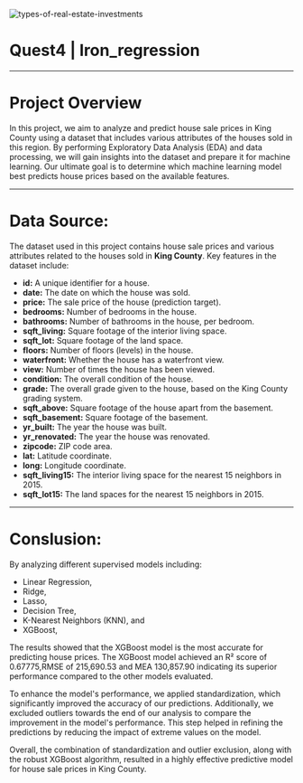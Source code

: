 
![types-of-real-estate-investments](https://github.com/Negar86/Quest4-Iron_regression/assets/160590005/91b5e7bb-ad57-48e2-a0f5-6287db07b307)

# Quest4 | Iron_regression
---
# Project Overview
In this project, we aim to analyze and predict house sale prices in King County using a dataset that includes various attributes of the houses sold in this region. By performing Exploratory Data Analysis (EDA) and data processing, we will gain insights into the dataset and prepare it for machine learning. Our ultimate goal is to determine which machine learning model best predicts house prices based on the available features.  

---
# Data Source:
The dataset used in this project contains house sale prices and various attributes related to the houses sold in **King County**. Key features in the dataset include:  
- **id:** A unique identifier for a house.  
- **date:** The date on which the house was sold.  
- **price:** The sale price of the house (prediction target).  
- **bedrooms:** Number of bedrooms in the house.  
- **bathrooms:** Number of bathrooms in the house, per bedroom.  
- **sqft_living:** Square footage of the interior living space.  
- **sqft_lot:** Square footage of the land space.  
- **floors:** Number of floors (levels) in the house.  
- **waterfront:** Whether the house has a waterfront view.  
- **view:** Number of times the house has been viewed.  
- **condition:** The overall condition of the house.  
- **grade:** The overall grade given to the house, based on the King County grading system.  
- **sqft_above:** Square footage of the house apart from the basement.  
- **sqft_basement:** Square footage of the basement.  
- **yr_built:** The year the house was built.  
- **yr_renovated:** The year the house was renovated.  
- **zipcode:** ZIP code area.  
- **lat:** Latitude coordinate.  
- **long:** Longitude coordinate.  
- **sqft_living15:** The interior living space for the nearest 15 neighbors in 2015.  
- **sqft_lot15:** The land spaces for the nearest 15 neighbors in 2015.
---
# Conslusion:  
By analyzing different supervised models including:   
- Linear Regression,   
- Ridge,   
- Lasso,   
- Decision Tree,   
- K-Nearest Neighbors (KNN), and   
- XGBoost,  
  
The results showed that the XGBoost model is the most accurate for predicting house prices. The XGBoost model achieved an R² score of 0.67775,RMSE of 215,690.53 and MEA 130,857.90 indicating its superior performance compared to the other models evaluated.  

To enhance the model's performance, we applied standardization, which significantly improved the accuracy of our predictions. Additionally, we excluded outliers towards the end of our analysis to compare the improvement in the model's performance. This step helped in refining the predictions by reducing the impact of extreme values on the model.  

Overall, the combination of standardization and outlier exclusion, along with the robust XGBoost algorithm, resulted in a highly effective predictive model for house sale prices in King County.
